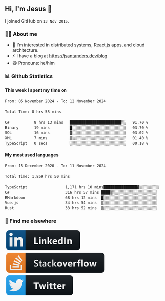 ## Hi, I'm Jesus 👋

I joined GitHub on `13 Nov 2015`.

<!-- Talking about you -->

### 👨‍💻 About me

- 👦 I'm interested in distributed systems, React.js apps, and cloud architecture.
- ⚡️ I have a blog at <https://jsantanders.dev/blog>
- 😄 Pronouns: he/him

### 📊 Github Statistics

#### This week I spent my time on

<!--START_SECTION:weekly-->

```txt
From: 05 November 2024 - To: 12 November 2024

Total Time: 8 hrs 58 mins

C#           8 hrs 13 mins   ███████████████████████░░   91.70 %
Binary       19 mins         █░░░░░░░░░░░░░░░░░░░░░░░░   03.70 %
SQL          16 mins         ▓░░░░░░░░░░░░░░░░░░░░░░░░   03.02 %
XML          7 mins          ▒░░░░░░░░░░░░░░░░░░░░░░░░   01.40 %
TypeScript   0 secs          ░░░░░░░░░░░░░░░░░░░░░░░░░   00.18 %
```

<!--END_SECTION:weekly-->

#### My most used languages

<!--START_SECTION:alltime-->

```txt
From: 15 December 2020 - To: 11 November 2024

Total Time: 1,859 hrs 50 mins

TypeScript                 1,171 hrs 10 mins███████████████▓░░░░░░░░░   62.97 %
C#                         316 hrs 57 mins ████▒░░░░░░░░░░░░░░░░░░░░   17.04 %
RMarkdown                  68 hrs 12 mins  █░░░░░░░░░░░░░░░░░░░░░░░░   03.67 %
Vue.js                     34 hrs 54 mins  ▒░░░░░░░░░░░░░░░░░░░░░░░░   01.88 %
Rust                       33 hrs 52 mins  ▒░░░░░░░░░░░░░░░░░░░░░░░░   01.82 %
```

<!--END_SECTION:alltime-->

### 📢 Find me elsewhere

<p>
  <a target="_blank" href="https://linkedin.com/in/jsantanders">
    <img src="https://github.com/jsantanders/jsantanders/blob/master/img/linkedin.svg" alt="LinkedIn" style="vertical-align:top; margin:4px">
  </a>
  
  <a target="_blank" href="https://stackoverflow.com/users/7318331/jesus-santander">
    <img src="https://github.com/jsantanders/jsantanders/blob/master/img/stackoverflow.svg" alt="StackOverflow" style="vertical-align:top; margin:4px">
  </a>
  
  <a target="_blank" href="http://twitter.com/jsantanders">
    <img src="https://github.com/jsantanders/jsantanders/blob/master/img/twitter.svg" alt="Twitter" style="vertical-align:top; margin:4px">
  </a>
</p>
